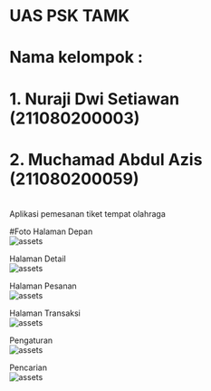 # UAS PSK TAMK

# Nama kelompok :
# 1. Nuraji Dwi Setiawan (211080200003)
# 2. Muchamad Abdul Azis (211080200059)
<br>
Aplikasi pemesanan tiket tempat olahraga

#Foto
Halaman Depan<br>
![assets](./assets/Screenshot_2024-07-20-04-11-27-152_com.example.booking_tiket.jpg)


Halaman Detail<br>
![assets](./assets/Screenshot_2024-07-20-04-09-43-064_com.example.booking_tiket.jpg)


Halaman Pesanan<br>
![assets](./assets/Screenshot_2024-07-20-04-10-38-553_com.example.booking_tiket.jpg)


Halaman Transaksi<br>
![assets](./assets/Screenshot_2024-07-20-04-10-42-268_com.example.booking_tiket.jpg)


Pengaturan<br>
![assets](./assets/Screenshot_2024-07-20-04-11-01-199_com.example.booking_tiket.jpg)


Pencarian<br>
![assets](./assets/Screenshot_2024-07-20-04-11-27-152_com.example.booking_tiket.jpg)
